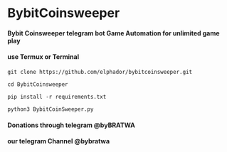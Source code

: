 # BybitCoinsweeper
#### Bybit Coinsweeper telegram bot Game Automation for unlimited game play
#### use Termux or Terminal  

 ``` 
 git clone https://github.com/elphador/bybitcoinsweeper.git
```
 ``` 
 cd BybitCoinsweeper
```
 ``` 
 pip install -r requirements.txt
```
 ```
 python3 BybitCoinSweeper.py
```
#### Donations through telegram @byBRATWA
#### our telegram Channel @bybratwa



















